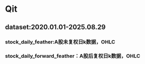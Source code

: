 # Qit

## dataset:2020.01.01-2025.08.29
### stock_daily_feather:A股未复权日k数据，OHLC
### stock_daily_forward_feather：A股后复权日k数据，OHLC
